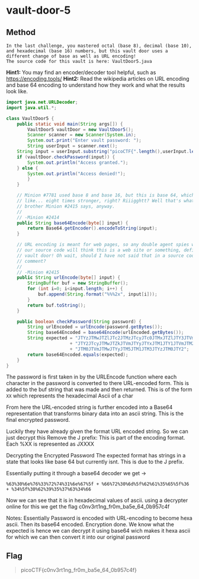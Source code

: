# vault-door-5

## Method

```
In the last challenge, you mastered octal (base 8), decimal (base 10), and hexadecimal (base 16) numbers, but this vault door uses a different change of base as well as URL encoding! 
The source code for this vault is here: VaultDoor5.java
```

**Hint1:** You may find an encoder/decoder tool helpful, such as https://encoding.tools/
**Hint2:** Read the wikipedia articles on URL encoding and base 64 encoding to understand how they work and what the results look like.

```java
import java.net.URLDecoder;
import java.util.*;

class VaultDoor5 {
    public static void main(String args[]) {
        VaultDoor5 vaultDoor = new VaultDoor5();
        Scanner scanner = new Scanner(System.in);
        System.out.print("Enter vault password: ");
        String userInput = scanner.next();
	String input = userInput.substring("picoCTF{".length(),userInput.length()-1);
	if (vaultDoor.checkPassword(input)) {
	    System.out.println("Access granted.");
	} else {
	    System.out.println("Access denied!");
        }
    }

    // Minion #7781 used base 8 and base 16, but this is base 64, which is
    // like... eight times stronger, right? Riiigghtt? Well that's what my twin
    // brother Minion #2415 says, anyway.
    //
    // -Minion #2414
    public String base64Encode(byte[] input) {
        return Base64.getEncoder().encodeToString(input);
    }

    // URL encoding is meant for web pages, so any double agent spies who steal
    // our source code will think this is a web site or something, defintely not
    // vault door! Oh wait, should I have not said that in a source code
    // comment?
    //
    // -Minion #2415
    public String urlEncode(byte[] input) {
        StringBuffer buf = new StringBuffer();
        for (int i=0; i<input.length; i++) {
            buf.append(String.format("%%%2x", input[i]));
        }
        return buf.toString();
    }

    public boolean checkPassword(String password) {
        String urlEncoded = urlEncode(password.getBytes());
        String base64Encoded = base64Encode(urlEncoded.getBytes());
        String expected = "JTYzJTMwJTZlJTc2JTMzJTcyJTc0JTMxJTZlJTY3JTVm"
                        + "JTY2JTcyJTMwJTZkJTVmJTYyJTYxJTM1JTY1JTVmJTM2"
                        + "JTM0JTVmJTMwJTYyJTM5JTM1JTM3JTYzJTM0JTY2";
        return base64Encoded.equals(expected);
    }
}
```

The password is first taken in by the URLEncode function where each character in the password is converted to there URL-encoded form. This is added to the buf string that was made and then returned. This is of the form ``XX`` which represents the hexadecimal Ascii of a char

From here the URL-encoded string is further encoded into a Base64 representation that transforms binary data into an ascii string. This is the final encrypted password.


Luckily they have already given the format URL encoded string. So we can just decrypt this
Remove the J prefix:
This is part of the encoding format. Each %XX is represented as JXXXX

Decrypting the Encrypted Password 
The expected format has strings in a state that looks like base 64 but currently isnt. This is due to the J prefix.

Essentially putting it through a base64 decoder we get ->

``%63%30%6e%76%33%72%74%31%6e%67%5f + %66%72%30%6d%5f%62%61%35%65%5f%36 + %34%5f%30%62%39%35%37%63%34%66``

Now we can see that it is in hexadecimal values of ascii. using a decrypter online for this we get the flag c0nv3rt1ng_fr0m_ba5e_64_0b957c4f


Notes:
Essentially Password is encoded with URL-encoding to become hexa ascii. Then its base64 encoded. Encryption done.
We know what the expected is hence we can decrypt it using base64 wich makes it hexa ascii for which we can then convert it into our original password

## Flag 

> picoCTF{c0nv3rt1ng_fr0m_ba5e_64_0b957c4f}